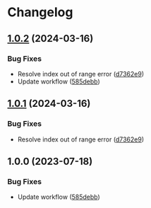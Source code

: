 # Changelog

## [1.0.2](https://github.com/Bigyls/USBGuardGUI/compare/v1.0.1...v1.0.2) (2024-03-16)


### Bug Fixes

* Resolve index out of range error ([d7362e9](https://github.com/Bigyls/USBGuardGUI/commit/d7362e957aec0fe1c9068938fd5c56fc558c673b))
* Update workflow ([585debb](https://github.com/Bigyls/USBGuardGUI/commit/585debb305e5a7187fc50d4d53b4589c24c5f331))

## [1.0.1](https://github.com/Bigyls/USBGuardGUI/compare/v1.0.0...v1.0.1) (2024-03-16)


### Bug Fixes

* Resolve index out of range error ([d7362e9](https://github.com/Bigyls/USBGuardGUI/commit/d7362e957aec0fe1c9068938fd5c56fc558c673b))

## 1.0.0 (2023-07-18)


### Bug Fixes

* Update workflow ([585debb](https://github.com/ParoaPe/USBGuardGUI/commit/585debb305e5a7187fc50d4d53b4589c24c5f331))
